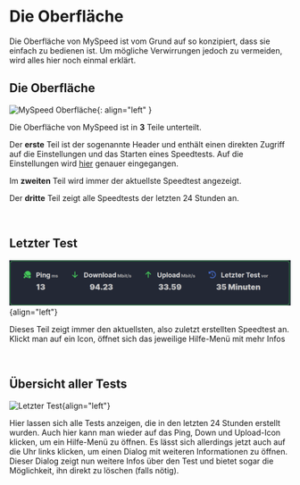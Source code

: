 # Die Oberfläche

Die Oberfläche von MySpeed ist vom Grund auf so konzipiert, dass sie einfach zu bedienen ist. Um mögliche Verwirrungen
jedoch zu vermeiden, wird alles hier noch einmal erklärt.

## Die Oberfläche

![MySpeed Oberfläche](/assets/images/myspeed_interface.png){: align="left" }

Die Oberfläche von MySpeed ist in **3** Teile unterteilt.

Der **erste** Teil ist der sogenannte Header und enthält einen direkten Zugriff auf die Einstellungen und das Starten
eines Speedtests. Auf die Einstellungen wird [hier](../settings) genauer eingegangen.

Im **zweiten** Teil wird immer der aktuellste Speedtest angezeigt.

Der **dritte** Teil zeigt alle Speedtests der letzten 24 Stunden an.

<br clear="both" />

## Letzter Test

![Letzter Test](/assets/images/latest_test.png){align="left"}

Dieses Teil zeigt immer den aktuellsten, also zuletzt erstellten Speedtest an. Klickt man auf ein Icon, öffnet sich
das jeweilige Hilfe-Menü mit mehr Infos

<br clear="both" />

## Übersicht aller Tests

![Letzter Test](/assets/images/all_tests.png){align="left"}

Hier lassen sich alle Tests anzeigen, die in den letzten 24 Stunden erstellt wurden. Auch hier kann man wieder auf das
Ping, Down und Upload-Icon klicken, um ein Hilfe-Menü zu öffnen. Es lässt sich allerdings jetzt auch auf die Uhr links
klicken, um einen Dialog mit weiteren Informationen zu öffnen. Dieser Dialog zeigt nun weitere Infos über den Test und
bietet sogar die Möglichkeit, ihn direkt zu löschen (falls nötig).
